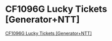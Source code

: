 # CF1096G Lucky Tickets [Generator+NTT]
[CF1096G Lucky Tickets [Generator+NTT]](https://aiwithcloud.com/2022/09/19/cf1096g_lucky_tickets_generatorntt/)